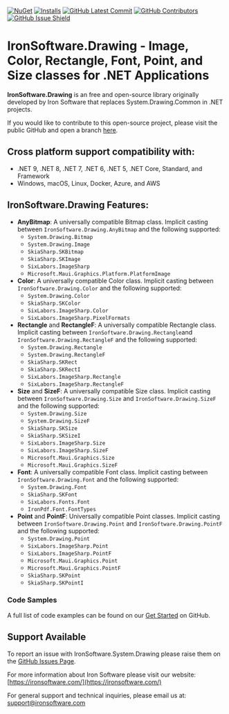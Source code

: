 [![NuGet](https://img.shields.io/nuget/v/IronSoftware.System.Drawing?color=informational&label=latest&logo=nuget)](https://www.nuget.org/packages/IronSoftware.System.Drawing/) [![Installs](https://img.shields.io/nuget/dt/IronSoftware.System.Drawing?color=informational&label=installs&logo=nuget)](https://www.nuget.org/packages/IronSoftware.System.Drawing/) [![GitHub Latest Commit](https://img.shields.io/github/last-commit/iron-software/IronSoftware.Drawing.Common?color=informational&logo=github)](https://github.com/iron-software/IronSoftware.Drawing.Common) [![GitHub Contributors](https://img.shields.io/github/contributors/iron-software/IronSoftware.Drawing.Common?color=informational&logo=github)](https://github.com/iron-software/IronSoftware.Drawing.Common) [![GitHub Issue Shield](https://img.shields.io/github/issues/iron-software/IronSoftware.System.Drawing?logo=GitHub&style=flat-square)](https://github.com/iron-software/IronSoftware.System.Drawing/issues)

# IronSoftware.Drawing - Image, Color, Rectangle, Font, Point, and Size classes for .NET Applications

**IronSoftware.Drawing** is an free and open-source library originally developed by Iron Software that replaces System.Drawing.Common in .NET projects.

If you would like to contribute to this open-source project, please visit the public GitHub and open a branch [here](https://github.com/iron-software/IronSoftware.System.Drawing/).

## Cross platform support compatibility with:
- .NET 9, .NET 8, .NET 7, .NET 6, .NET 5, .NET Core, Standard, and Framework
- Windows, macOS, Linux, Docker, Azure, and AWS

## IronSoftware.Drawing Features:
- **AnyBitmap**: A universally compatible Bitmap class. Implicit casting between `IronSoftware.Drawing.AnyBitmap` and the following supported:
  - `System.Drawing.Bitmap`
  - `System.Drawing.Image`
  - `SkiaSharp.SKBitmap`
  - `SkiaSharp.SKImage`
  - `SixLabors.ImageSharp`
  - `Microsoft.Maui.Graphics.Platform.PlatformImage`
- **Color**: A universally compatible Color class. Implicit casting between `IronSoftware.Drawing.Color` and the following supported:
  - `System.Drawing.Color`
  - `SkiaSharp.SKColor`
  - `SixLabors.ImageSharp.Color`
  - `SixLabors.ImageSharp.PixelFormats`
- **Rectangle** and **RectangleF**: A universally compatible Rectangle class. Implicit casting between `IronSoftware.Drawing.Rectangle`and `IronSoftware.Drawing.RectangleF` and the following supported:
  - `System.Drawing.Rectangle`
  - `System.Drawing.RectangleF`
  - `SkiaSharp.SKRect`
  - `SkiaSharp.SKRectI`
  - `SixLabors.ImageSharp.Rectangle`
  - `SixLabors.ImageSharp.RectangleF`
- **Size** and **SizeF**: A universally compatible Size class. Implicit casting between `IronSoftware.Drawing.Size` and `IronSoftware.Drawing.SizeF` and the following supported:
  - `System.Drawing.Size`
  - `System.Drawing.SizeF`
  - `SkiaSharp.SKSize`
  - `SkiaSharp.SKSizeI`
  - `SixLabors.ImageSharp.Size`
  - `SixLabors.ImageSharp.SizeF`
  - `Microsoft.Maui.Graphics.Size`
  - `Microsoft.Maui.Graphics.SizeF`
- **Font**: A universally compatible Font class. Implicit casting between `IronSoftware.Drawing.Font` and the following supported:
  - `System.Drawing.Font`
  - `SkiaSharp.SKFont`
  - `SixLabors.Fonts.Font`
  - `IronPdf.Font.FontTypes`
- **Point** and **PointF**: Universally compatible Point classes. Implicit casting between `IronSoftware.Drawing.Point` and `IronSoftware.Drawing.PointF` and the following supported:
  - `System.Drawing.Point`
  - `SixLabors.ImageSharp.Point`
  - `SixLabors.ImageSharp.PointF`
  - `Microsoft.Maui.Graphics.Point`
  - `Microsoft.Maui.Graphics.PointF`
  - `SkiaSharp.SKPoint`
  - `SkiaSharp.SKPointI`

### Code Samples
A full list of code examples can be found on our [Get Started](https://github.com/iron-software/IronSoftware.System.Drawing#using-ironsoftwaredrawing) on GitHub.

## Support Available

To report an issue with IronSoftware.System.Drawing please raise them on the [GitHub Issues Page](https://github.com/iron-software/IronSoftware.System.Drawing/issues).

For more information about Iron Software please visit our website: [https://ironsoftware.com/](https://ironsoftware.com/)

For general support and technical inquiries, please email us at: support@ironsoftware.com
